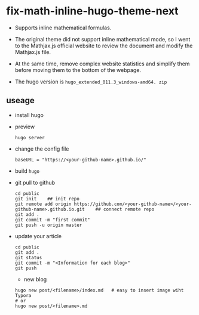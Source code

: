# fix-math-inline-hugo-theme-next
- Supports inline mathematical formulas.

- The original theme did not support inline mathematical mode, so I went to the Mathjax.js official website to review the document and modify the Mathjax.js file. 

- At the same time, remove complex website statistics and simplify them before moving them to the bottom of the webpage. 

- The hugo version is `hugo_extended_011.3_windows-amd64. zip`

## useage

- install hugo

- preview

  `hugo server`

- change the config file

  `baseURL = "https://<your-github-name>.github.io/"`
  
- build
  `hugo`
  
- git pull to github
  ```nginx
  cd public
  git init    ## init repo
  git remote add origin https://github.com/<your-github-name>/<your-github-name>.github.io.git    ## connect remote repo
  git add .
  git commit -m "first commit"
  git push -u origin master
  
  ```

- update your article

  ```nginx
  cd public
  git add .
  git status
  git commit -m "<Information for each blog>"
  git push
  ```

  - new blog
  ```
  hugo new post/<filename>/index.md   # easy to insert image wiht Typora
  # or
  hugo new post/<filename>.md
  ```
  

